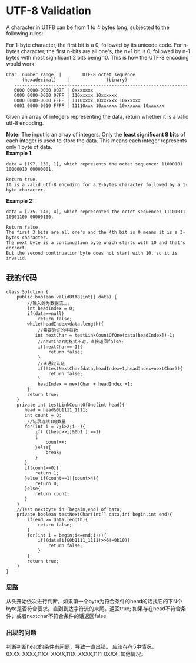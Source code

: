 # UTF-8 Validation
A character in UTF8 can be from 1 to 4 bytes long, subjected to the following rules:

For 1-byte character, the first bit is a 0, followed by its unicode code.
For n-bytes character, the first n-bits are all one's, the n+1 bit is 0, followed by n-1 bytes with most significant 2 bits being 10.
This is how the UTF-8 encoding would work:
```
Char. number range  |        UTF-8 octet sequence
      (hexadecimal)    |              (binary)
   --------------------+---------------------------------------------
   0000 0000-0000 007F | 0xxxxxxx
   0000 0080-0000 07FF | 110xxxxx 10xxxxxx
   0000 0800-0000 FFFF | 1110xxxx 10xxxxxx 10xxxxxx
   0001 0000-0010 FFFF | 11110xxx 10xxxxxx 10xxxxxx 10xxxxxx
```
Given an array of integers representing the data, return whether it is a valid utf-8 encoding.

**Note:**
The input is an array of integers. Only the **least significant 8 bits** of each integer is used to store the data. This means each integer represents only 1 byte of data.
<br>
**Example 1:**
```
data = [197, 130, 1], which represents the octet sequence: 11000101 10000010 00000001.

Return true.
It is a valid utf-8 encoding for a 2-bytes character followed by a 1-byte character.
```
**Example 2:**
```
data = [235, 140, 4], which represented the octet sequence: 11101011 10001100 00000100.

Return false.
The first 3 bits are all one's and the 4th bit is 0 means it is a 3-bytes character.
The next byte is a continuation byte which starts with 10 and that's correct.
But the second continuation byte does not start with 10, so it is invalid.
```
## 我的代码
```
class Solution {
    public boolean validUtf8(int[] data) {
        //输入的为数据流。。。
        int headIndex = 0;
        if(data==null)
            return false;
        while(headIndex<data.length){
            //需要验证的字符数
           int nextChar = testLinkCountOfOne(data[headIndex])-1;
            //nextChar的格式不对，直接返回false;
            if(nextChar==-1){
                return false;
            }    
            //未通过认证
            if(!testNextChar(data,headIndex+1,headIndex+nextChar)){
                return false;
            }
            headIndex = nextChar + headIndex +1;
        }
        return true;
    }
    private int testLinkCountOfOne(int head){
       head = head&0b1111_1111;
       int count = 0;
        //记录连续1的数量
       for(int i = 7;i>2;i--){
           if( ((head>>i)&0b1 ) ==1)
           {
               count++;
           }else{
               break;
           }
       }
       if(count==0){
           return 1;
       }else if(count==1||count>4){
           return 0;
       }else{
           return count;
       } 
    }
    //Test nextbyte in [begain,end] of data;
    private boolean testNextChar(int[] data,int begin,int end){
        if(end >= data.length){
            return false;
        }
        for(int i = begin;i<=end;i++){
            if((data[i]&0b1111_1111)>>6!=0b10){
                return false;
            }
        }
        return true;
    }
}
```
### 思路
从头开始依次进行判断，如果第一个byte为符合条件的head的话找它的下N个byte是否符合要求。直到到达字符流的末尾。返回true;
如果存在head不符合条件，或者nextchar不符合条件的话返回false
### 出现的问题
判断判断head的条件有问题，导致一直出错。
应该存在5中情况，0XXX_XXXX,11XX_XXXX,111X_XXXX,1111_0XXX,
其他情况。